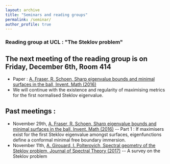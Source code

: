```yaml
---
layout: archive
title: "Seminars and reading groups"
permalink: /seminar/
author_profile: true
---
```


### Reading group at UCL : "The Steklov problem"

## The next meeting of the reading group is on Friday, December 6th, Room 414

* Paper : [A. Fraser, R. Schoen, Sharp eigenvalue bounds and minimal surfaces in the ball, Invent. Math (2016)](https://link.springer.com/article/10.1007%2Fs00222-015-0604-x) 
 * We will continue with the existence and regularity of maximising metrics for the first normalised Steklov eigenvalue.
 
 ## Past meetings : 
 
 * November 29th, [A. Fraser, R. Schoen, Sharp eigenvalue bounds and minimal surfaces in the ball, Invent. Math (2016)](https://link.springer.com/article/10.1007%2Fs00222-015-0604-x) -- Part 1 : If maximisers exist for the first Steklov eigenvalue amongst surfaces, eigenfunctions define a conformal minimal free boundary immersion.
 * November 11th, [A. Girouard, I. Polterovich, Spectral geometry of the Steklov problem, Journal of Spectral Theory (2017)](https://www.ems-ph.org/journals/show_abstract.php?issn=1664-039X&vol=7&iss=2&rank=1) -- A survey on the Steklov problem
